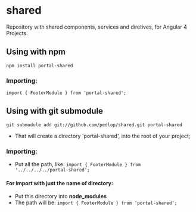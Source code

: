 # shared
Repository with shared components, services and diretives, for Angular 4 Projects.

## Using with npm
`npm install portal-shared`
### Importing: ###
`import { FooterModule } from 'portal-shared';`

## Using with git submodule
`git submodule add git://github.com/pedlop/shared.git portal-shared`
* That will create a directory 'portal-shared', into the root of your project;
### Importing: ###
* Put all the path, like:
`import { FooterModule } from '../../../../portal-shared';`
#### For import with just the name of directory: ####
 * Put this directory into **node_modules**
* The path will be:
`import { FooterModule } from 'portal-shared';`
